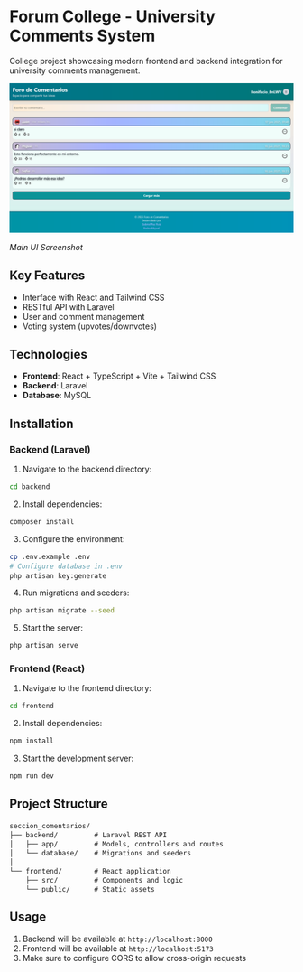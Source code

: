 # Forum College - University Comments System

College project showcasing modern frontend and backend integration for university comments management.

![Main UI Screenshot](assets/Screenshot%202025-06-17%20at%2001-48-58%20Vite%20React%20TS.png)

_Main UI Screenshot_

## Key Features

- Interface with React and Tailwind CSS
- RESTful API with Laravel
- User and comment management
- Voting system (upvotes/downvotes)

## Technologies

- **Frontend**: React + TypeScript + Vite + Tailwind CSS
- **Backend**: Laravel
- **Database**: MySQL

## Installation

### Backend (Laravel)

1. Navigate to the backend directory:

```bash
cd backend
```

2. Install dependencies:

```bash
composer install
```

3. Configure the environment:

```bash
cp .env.example .env
# Configure database in .env
php artisan key:generate
```

4. Run migrations and seeders:

```bash
php artisan migrate --seed
```

5. Start the server:

```bash
php artisan serve
```

### Frontend (React)

1. Navigate to the frontend directory:

```bash
cd frontend
```

2. Install dependencies:

```bash
npm install
```

3. Start the development server:

```bash
npm run dev
```

## Project Structure

```
seccion_comentarios/
├── backend/         # Laravel REST API
│   ├── app/         # Models, controllers and routes
│   └── database/    # Migrations and seeders
│
└── frontend/        # React application
    ├── src/         # Components and logic
    └── public/      # Static assets
```

## Usage

1. Backend will be available at `http://localhost:8000`
2. Frontend will be available at `http://localhost:5173`
3. Make sure to configure CORS to allow cross-origin requests
